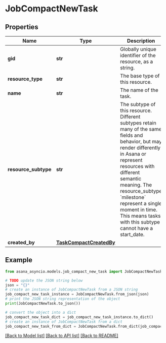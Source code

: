 # JobCompactNewTask


## Properties

Name | Type | Description | Notes
------------ | ------------- | ------------- | -------------
**gid** | **str** | Globally unique identifier of the resource, as a string. | [optional] [readonly] 
**resource_type** | **str** | The base type of this resource. | [optional] [readonly] 
**name** | **str** | The name of the task. | [optional] 
**resource_subtype** | **str** | The subtype of this resource. Different subtypes retain many of the same fields and behavior, but may render differently in Asana or represent resources with different semantic meaning. The resource_subtype &#x60;milestone&#x60; represent a single moment in time. This means tasks with this subtype cannot have a start_date. | [optional] 
**created_by** | [**TaskCompactCreatedBy**](TaskCompactCreatedBy.md) |  | [optional] 

## Example

```python
from asana_asyncio.models.job_compact_new_task import JobCompactNewTask

# TODO update the JSON string below
json = "{}"
# create an instance of JobCompactNewTask from a JSON string
job_compact_new_task_instance = JobCompactNewTask.from_json(json)
# print the JSON string representation of the object
print(JobCompactNewTask.to_json())

# convert the object into a dict
job_compact_new_task_dict = job_compact_new_task_instance.to_dict()
# create an instance of JobCompactNewTask from a dict
job_compact_new_task_from_dict = JobCompactNewTask.from_dict(job_compact_new_task_dict)
```
[[Back to Model list]](../README.md#documentation-for-models) [[Back to API list]](../README.md#documentation-for-api-endpoints) [[Back to README]](../README.md)


